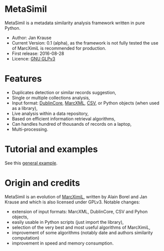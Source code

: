 # MetaSimil

MetaSimil is a metadata similarity analysis framework written in pure Python. 

- Author: Jan Krause
- Current Version: 0.1 (alpha), as the framework is not fully tested the use of MarcXimiL is recommended for production.
- First release: 2016-08-28
- Licence: [GNU GLPv3](http://www.gnu.org/copyleft/gpl.html)

# Features

- Duplicates detection or similar records suggestion,
- Single or multiple collections analysis, 
- Input format: [DublinCore](http://dublincore.org/schemas/xmls/), [MarcXML](http://www.loc.gov/standards/marcxml/), [CSV](https://en.wikipedia.org/wiki/Comma-separated_values), or Python objects (when used as a library),
- Live analysis within a data repository,
- Based on efficient information retrieval algorithms, 
- Can handles hundred of thousands of records on a laptop,
- Multi-processing.

# Tutorial and examples

See this [general example](./Examples/AnalysisScripts/AnalyseOneCollection.py).

# Origin and credits

MetaSimil is an evolution of [MarcXimiL](http://marcximil.sourceforge.net/), written by Alain Borel and Jan Krause and which is also licensed under GPLv3. Notable changes:

- extension of input formats: MarcXML, DublinCore, CSV and Pyhon objects,
- easily usable in Python scripts (just import the library),
- selection of the very best and most useful algorithms of MarcXimiL,
- improvement of some algorithms (notably date and authors similarity computation)
- improvement in speed and memory consumption.


